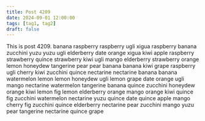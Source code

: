 ```yaml
---
title: Post 4209
date: 2024-09-01 12:00:00
tags: [tag1, tag2]
draft: false
---
```

This is post 4209.
banana
raspberry
raspberry
ugli
xigua
raspberry
banana
zucchini
yuzu
yuzu
ugli
elderberry
date
orange
xigua
kiwi
apple
raspberry
strawberry
quince
strawberry
kiwi
ugli
mango
elderberry
strawberry
orange
lemon
honeydew
tangerine
pear
pear
banana
banana
kiwi
grape
raspberry
ugli
cherry
kiwi
zucchini
quince
nectarine
nectarine
banana
banana
watermelon
lemon
lemon
honeydew
ugli
lemon
grape
date
orange
ugli
mango
nectarine
watermelon
tangerine
banana
quince
zucchini
honeydew
orange
kiwi
lemon
fig
lemon
elderberry
orange
mango
orange
kiwi
quince
fig
zucchini
watermelon
nectarine
yuzu
quince
date
quince
apple
mango
cherry
fig
zucchini
quince
elderberry
nectarine
pear
zucchini
mango
yuzu
pear
tangerine
nectarine
quince
grape

